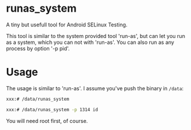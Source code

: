 # runas_system
A tiny but usefull tool for Android SELinux Testing.

This tool is similar to the system provided tool 'run-as', but can let you run as a system, which you can not with 'run-as'.
You can also run as any process by option '-p pid'.

# Usage
The usage is similar to 'run-as'.
I assume you've push the binary in `/data`:

```bash
xxx:# /data/runas_system
```
```bash
xxx:# /data/runas_system -p 1314 id
```

You will need root first, of course.
